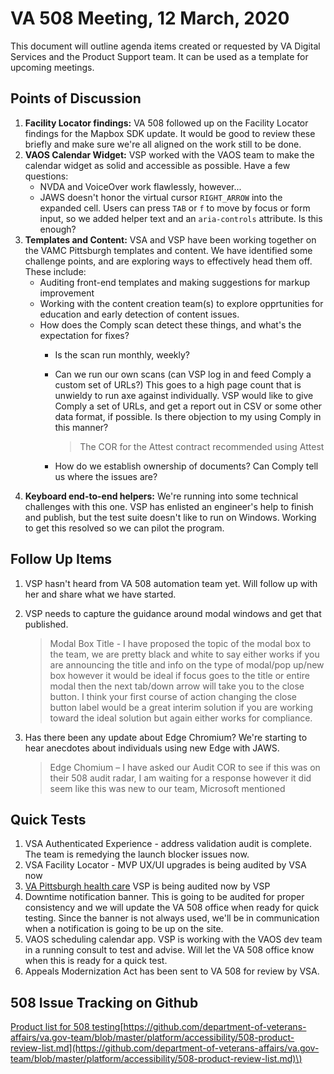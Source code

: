 # VA 508 Meeting, 12 March, 2020

This document will outline agenda items created or requested by VA Digital Services and the Product Support team. It can be used as a template for upcoming meetings.

## Points of Discussion

1. **Facility Locator findings:** VA 508 followed up on the Facility Locator findings for the Mapbox SDK update. It would be good to review these briefly and make sure we're all aligned on the work still to be done.
2. **VAOS Calendar Widget:** VSP worked with the VAOS team to make the calendar widget as solid and accessible as possible. Have a few questions:
   * NVDA and VoiceOver work flawlessly, however...
   * JAWS doesn't honor the virtual cursor `RIGHT_ARROW` into the expanded cell. Users can press `TAB` or `f` to move by focus or form input, so we added helper text and an `aria-controls` attribute. Is this enough?
3. **Templates and Content:** VSA and VSP have been working together on the VAMC Pittsburgh templates and content. We have identified some challenge points, and are exploring ways to effectively head them off. These include:
   * Auditing front-end templates and making suggestions for markup improvement
   * Working with the content creation team\(s\) to explore opprtunities for education and early detection of content issues.
   * How does the Comply scan detect these things, and what's the expectation for fixes?
     * Is the scan run monthly, weekly?
     * Can we run our own scans \(can VSP log in and feed Comply a custom set of URLs?\) This goes to a high page count that is unwieldy to run axe against individually. VSP would like to give Comply a set of URLs, and get a report out in CSV or some other data format, if possible. Is there objection to my using Comply in this manner?

       > The COR for the Attest contract recommended using Attest

     * How do we establish ownership of documents? Can Comply tell us where the issues are?
4. **Keyboard end-to-end helpers:** We're running into some technical challenges with this one. VSP has enlisted an engineer's help to finish and publish, but the test suite doesn't like to run on Windows. Working to get this resolved so we can pilot the program.

## Follow Up Items

1. VSP hasn't heard from VA 508 automation team yet. Will follow up with her and share what we have started.
2. VSP needs to capture the guidance around modal windows and get that published.

   > Modal Box Title - I have proposed the topic of the modal box to the team, we are pretty black and white to say either works if you are announcing the title and info on the type of modal/pop up/new box however it would be ideal if focus goes to the title or entire modal then the next tab/down arrow will take you to the close button. I think your first course of action changing the close button label would be a great interim solution if you are working toward the ideal solution but again either works for compliance.

3. Has there been any update about Edge Chromium? We're starting to hear anecdotes about individuals using new Edge with JAWS.

   > Edge Chomium – I have asked our Audit COR to see if this was on their 508 audit radar, I am waiting for a response however it did seem like this was new to our team, Microsoft mentioned

## Quick Tests

1. VSA Authenticated Experience - address validation audit is complete. The team is remedying the launch blocker issues now.
2. VSA Facility Locator - MVP UX/UI upgrades is being audited by VSA now
3. [VA Pittsburgh health care](https://staging.va.gov/pittsburgh-health-care/) VSP is being audited now by VSP
4. Downtime notification banner. This is going to be audited for proper consistency and we will update the VA 508 office when ready for quick testing. Since the banner is not always used, we'll be in communication when a notification is going to be up on the site.
5. VAOS scheduling calendar app. VSP is working with the VAOS dev team in a running consult to test and advise. Will let the VA 508 office know when this is ready for a quick test.
6. Appeals Modernization Act has been sent to VA 508 for review by VSA.

## 508 Issue Tracking on Github

[Product list for 508 testing](https://github.com/department-of-veterans-affairs/va.gov-team/blob/master/platform/accessibility/508-product-review-list.md)[https://github.com/department-of-veterans-affairs/va.gov-team/blob/master/platform/accessibility/508-product-review-list.md](https://github.com/department-of-veterans-affairs/va.gov-team/blob/master/platform/accessibility/508-product-review-list.md)\)

